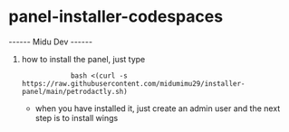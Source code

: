 # panel-installer-codespaces
  
------  Midu Dev ------


1. how to install the panel, just type

                   bash <(curl -s https://raw.githubusercontent.com/midumimu29/installer-panel/main/petrodactly.sh)  

    - when you have installed it, just create an admin user and the next step is to install wings
